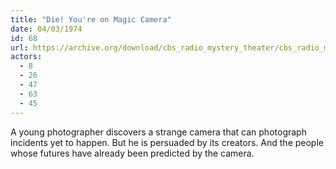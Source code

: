 ```yaml
---
title: "Die! You're on Magic Camera"
date: 04/03/1974
id: 68
url: https://archive.org/download/cbs_radio_mystery_theater/cbs_radio_mystery_theater-0051-0100.zip/cbs_radio_mystery_theater-0051-0100%2Fcbsrmt_0068_die_youre_on_magic_camera.mp3
actors:
  - 8
  - 26
  - 47
  - 63
  - 45
---
```

A young photographer discovers a strange camera that can photograph incidents yet to happen. But he is persuaded by its creators. And the people whose futures have already been predicted by the camera.